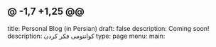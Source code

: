 @ -1,7 +1,25 @@
---
title: Personal Blog (in Persian)
draft: false
description: Coming soon!
description: کوانتومی فکر کردن
type: page
menu:
  main:
